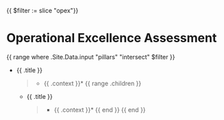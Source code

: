 {{ $filter := slice "opex"}}
# Operational Excellence Assessment

{{ range where .Site.Data.input "pillars" "intersect" $filter }}
* {{ .title }}
    >* {{ .context }}*
    {{ range .children }}
    - {{ .title }}
        >* {{ .context }}*
    {{ end }}
{{ end }}